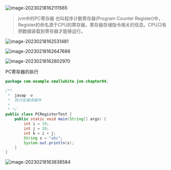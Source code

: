 ![image-20230218162111565](C:\Users\Administrator\AppData\Roaming\Typora\typora-user-images\image-20230218162111565.png)

> jvm中的PC寄存器 也叫程序计数寄存器(Program Counter Register)中，Register的命名源于CPU的寄存器，寄存器存储指令相关的信息。CPU只有把数据装载到寄存器才能够运行。
>
> 

![image-20230218162531481](C:\Users\Administrator\AppData\Roaming\Typora\typora-user-images\image-20230218162531481.png)

 ![image-20230218162647686](C:\Users\Administrator\AppData\Roaming\Typora\typora-user-images\image-20230218162647686.png)

![image-20230218162802970](C:\Users\Administrator\AppData\Roaming\Typora\typora-user-images\image-20230218162802970.png)

PC寄存器的执行

```java
package com.example.smallwhite.jvm.chapter04;

/**
 *  javap -v
 *  执行反编译操作
 *
 * */
public class PCRegisterTest {
    public static void main(String[] args) {
        int i = 10;
        int j = 20;
        int k = i + j;
        String s = "abc";
        System.out.println(s);
    }
}
```

![image-20230218163838584](C:\Users\Administrator\AppData\Roaming\Typora\typora-user-images\image-20230218163838584.png)